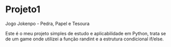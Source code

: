 # Projeto1
 Jogo Jokenpo - Pedra, Papel e Tesoura

 Este é o meu projeto simples de estudo e aplicabilidade em Python, trata se de um game onde utilizei a função randint e a estrutura condicional if/else.

 
